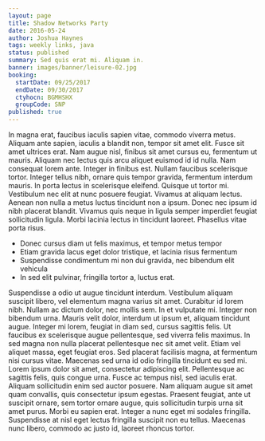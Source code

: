```yaml
---
layout: page
title: Shadow Networks Party
date: 2016-05-24
author: Joshua Haynes
tags: weekly links, java
status: published
summary: Sed quis erat mi. Aliquam in.
banner: images/banner/leisure-02.jpg
booking:
  startDate: 09/25/2017
  endDate: 09/30/2017
  ctyhocn: BGMHSHX
  groupCode: SNP
published: true
---
```

In magna erat, faucibus iaculis sapien vitae, commodo viverra metus. Aliquam ante sapien, iaculis a blandit non, tempor sit amet elit. Fusce sit amet ultrices erat. Nam augue nisl, finibus sit amet cursus eu, fermentum ut mauris. Aliquam nec lectus quis arcu aliquet euismod id id nulla. Nam consequat lorem ante. Integer in finibus est. Nullam faucibus scelerisque tortor. Integer tellus nibh, ornare quis tempor gravida, fermentum interdum mauris. In porta lectus in scelerisque eleifend. Quisque ut tortor mi.
Vestibulum nec elit at nunc posuere feugiat. Vivamus at aliquam lectus. Aenean non nulla a metus luctus tincidunt non a ipsum. Donec nec ipsum id nibh placerat blandit. Vivamus quis neque in ligula semper imperdiet feugiat sollicitudin ligula. Morbi lacinia lectus in tincidunt laoreet. Phasellus vitae porta risus.

* Donec cursus diam ut felis maximus, et tempor metus tempor
* Etiam gravida lacus eget dolor tristique, et lacinia risus fermentum
* Suspendisse condimentum mi non dui gravida, nec bibendum elit vehicula
* In sed elit pulvinar, fringilla tortor a, luctus erat.

Suspendisse a odio ut augue tincidunt interdum. Vestibulum aliquam suscipit libero, vel elementum magna varius sit amet. Curabitur id lorem nibh. Nullam ac dictum dolor, nec mollis sem. In et vulputate mi. Integer non bibendum urna. Mauris velit dolor, interdum ut ipsum et, aliquam tincidunt augue. Integer mi lorem, feugiat in diam sed, cursus sagittis felis. Ut faucibus ex scelerisque augue pellentesque, sed viverra felis maximus. In sed magna non nulla placerat pellentesque nec sit amet velit. Etiam vel aliquet massa, eget feugiat eros. Sed placerat facilisis magna, at fermentum nisi cursus vitae. Maecenas sed urna id odio fringilla tincidunt eu sed mi. Lorem ipsum dolor sit amet, consectetur adipiscing elit. Pellentesque ac sagittis felis, quis congue urna.
Fusce ac tempus nisl, sed iaculis erat. Aliquam sollicitudin enim sed auctor posuere. Nam aliquam augue sit amet quam convallis, quis consectetur ipsum egestas. Praesent feugiat, ante ut suscipit ornare, sem tortor ornare augue, quis sollicitudin turpis urna sit amet purus. Morbi eu sapien erat. Integer a nunc eget mi sodales fringilla. Suspendisse at nisl eget lectus fringilla suscipit non eu tellus. Maecenas nunc libero, commodo ac justo id, laoreet rhoncus tortor.
